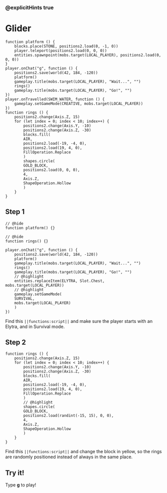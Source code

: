 ### @explicitHints true


# Glider



```template
function platform () {
    blocks.place(STONE, positions2.load(0, -1, 0))
    player.teleport(positions2.load(0, 0, 0))
    entities.spawnpoint(mobs.target(LOCAL_PLAYER), positions2.load(0, 0, 0))
}
player.onChat("g", function () {
    positions2.save(world(42, 184, -120))
    platform()
    gameplay.title(mobs.target(LOCAL_PLAYER), "Wait...", "")
    rings()
    gameplay.title(mobs.target(LOCAL_PLAYER), "Go!", "")
})
player.onTravelled(SWIM_WATER, function () {
    gameplay.setGameMode(CREATIVE, mobs.target(LOCAL_PLAYER))
})
function rings () {
    positions2.change(Axis.Z, 15)
    for (let index = 0; index < 10; index++) {
        positions2.change(Axis.Y, -10)
        positions2.change(Axis.Z, -30)
        blocks.fill(
        AIR,
        positions2.load(-19, -4, 0),
        positions2.load(19, 4, 0),
        FillOperation.Replace
        )
        shapes.circle(
        GOLD_BLOCK,
        positions2.load(0, 0, 0),
        4,
        Axis.Z,
        ShapeOperation.Hollow
        )
    }
}
```

## Step 1

```blocks
// @hide
function platform() {}

// @hide
function rings() {}

player.onChat("g", function () {
    positions2.save(world(42, 184, -120))
    platform()
    gameplay.title(mobs.target(LOCAL_PLAYER), "Wait...", "")
    rings()
    gameplay.title(mobs.target(LOCAL_PLAYER), "Go!", "")
    // @highlight
    entities.replaceItem(ELYTRA, Slot.Chest, mobs.target(LOCAL_PLAYER))
    // @highlight
    gameplay.setGameMode(
    SURVIVAL,
    mobs.target(LOCAL_PLAYER)
    )
})
```

Find this ``||functions:script||`` and make sure the player starts with an Elytra, and in Survival mode.

## Step 2

```blocks
function rings () {
    positions2.change(Axis.Z, 15)
    for (let index = 0; index < 10; index++) {
        positions2.change(Axis.Y, -10)
        positions2.change(Axis.Z, -30)
        blocks.fill(
        AIR,
        positions2.load(-19, -4, 0),
        positions2.load(19, 4, 0),
        FillOperation.Replace
        )
        // @highlight
        shapes.circle(
        GOLD_BLOCK,
        positions2.load(randint(-15, 15), 0, 0),
        4,
        Axis.Z,
        ShapeOperation.Hollow
        )
    }
}
```

Find this ``||functions:script||`` and change the block in yellow, so the rings are randomly positioned instead of always in the same place.

## Try it!

Type **g** to play!
